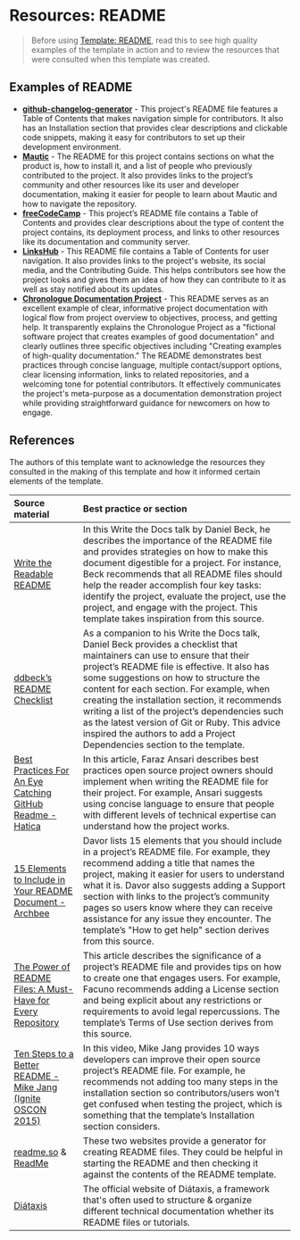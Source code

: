 # Resources: README

>Before using [Template: README](./template_readme.md), read this to see high quality examples of the template in action and to review the resources that were consulted when this template was created.

## Examples of README

* [**github-changelog-generator**](https://github.com/github-changelog-generator/github-changelog-generator#readme) - This project's README file features a Table of Contents that makes navigation simple for contributors. It also has an Installation section that provides clear descriptions and clickable code snippets, making it easy for contributors to set up their development environment.
* [**Mautic**](https://github.com/mautic/mautic) - The README for this project contains sections on what the product is, how to install it, and a list of people who previously contributed to the project. It also provides links to the project’s community and other resources like its user and developer documentation, making it easier for people to learn about Mautic and how to navigate the repository.
* [**freeCodeCamp**](https://github.com/freeCodeCamp/freeCodeCamp/blob/main/README.md) - This project’s README file contains a Table of Contents and provides clear descriptions about the type of content the project contains, its deployment process, and links to other resources like its documentation and community server.
* [**LinksHub**](https://github.com/rupali-codes/LinksHub) - This README file contains a Table of Contents for user navigation. It also provides links to the project's website, its social media, and the Contributing Guide. This helps contributors see how the project looks and gives them an idea of how they can contribute to it as well as stay notified about its updates.
* [**Chronologue Documentation Project**](https://gitlab.com/tgdp/chronologue/docs/-/blob/main/README.md) - This README serves as an excellent example of clear, informative project documentation with logical flow from project overview to objectives, process, and getting help. It transparently explains the Chronologue Project as a "fictional software project that creates examples of good documentation" and clearly outlines three specific objectives including "Creating examples of high-quality documentation." The README demonstrates best practices through concise language, multiple contact/support options, clear licensing information, links to related repositories, and a welcoming tone for potential contributors. It effectively communicates the project's meta-purpose as a documentation demonstration project while providing straightforward guidance for newcomers on how to engage.

## References

The authors of this template want to acknowledge the resources they consulted in the making of this template and how it informed certain elements of the template.

| Source material | Best practice or section |
| :---- | :---- |
| [Write the Readable README](https://www.writethedocs.org/videos/na/2016/write-the-readable-readme-daniel-beck/) | In this Write the Docs talk by Daniel Beck, he describes the importance of the README file and provides strategies on how to make this document digestible for a project. For instance, Beck recommends that all README files should help the reader accomplish four key tasks: identify the project, evaluate the project, use the project, and engage with the project. This template takes inspiration from this source. |
| [ddbeck’s README Checklist](https://github.com/ddbeck/readme-checklist/blob/main/checklist.md) | As a companion to his Write the Docs talk, Daniel Beck provides a checklist that maintainers can use to ensure that their project’s README file is effective. It also has some suggestions on how to structure the content for each section. For example, when creating the installation section, it recommends writing a list of the project’s dependencies such as the latest version of Git or Ruby. This advice inspired the authors to add a Project Dependencies section to the template. |
| [Best Practices For An Eye Catching GitHub Readme \- Hatica](https://www.hatica.io/blog/best-practices-for-github-readme/) | In this article, Faraz Ansari describes best practices open source project owners should implement when writing the README file for their project. For example, Ansari suggests using concise language to ensure that people with different levels of technical expertise can understand how the project works.|
| [15 Elements to Include in Your README Document \- Archbee](https://www.archbee.com/blog/readme-document-elements) | Davor lists 15 elements that you should include in a project’s README file. For example, they recommend adding a title that names the project, making it easier for users to understand what it is. Davor also suggests adding a Support section with links to the project’s community pages so users know where they can receive assistance for any issue they encounter. The template’s "How to get help" section derives from this source. |
| [The Power of README Files: A Must-Have for Every Repository](https://deploybot.com/blog/the-power-of-readme-files-a-must-have-for-every-repository) | This article describes the significance of a project’s README file and provides tips on how to create one that engages users. For example, Facuno recommends adding a License section and being explicit about any restrictions or requirements to avoid legal repercussions. The template’s Terms of Use section derives from this source. |
| [Ten Steps to a Better README - Mike Jang (Ignite OSCON 2015)](https://youtu.be/PC05prd2usY?si=HQ6_xlOs6Xy8ux6x) | In this video, Mike Jang provides 10 ways developers can improve their open source project’s README file. For example, he recommends not adding too many steps in the installation section so contributors/users won’t get confused when testing the project, which is something that the template’s Installation section considers. |
| [readme.so](https://readme.so/) & [ReadMe](https://readme.com/) | These two websites provide a generator for creating README files. They could be helpful in starting the README and then checking it against the contents of the README template.  |
| [Diátaxis](https://diataxis.fr/) | The official website of Diátaxis, a framework that's often used to structure & organize different technical documentation whether its README files or tutorials. |
